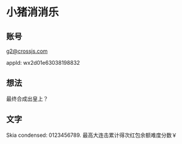 # 小猪消消乐

## 账号

g2@crossjs.com

appId: wx2d01e63038198832

## 想法

最终合成出皇上？

## 文字

Skia condensed: 0123456789.
最高大连击累计得次红包余额难度分数￥
